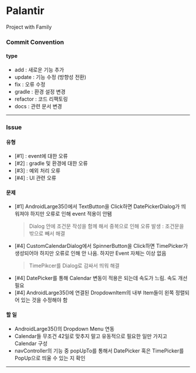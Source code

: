 # Palantir
Project with Family

### __Commit Convention__
#### type
+ add : 새로운 기능 추가
+ update : 기능 수정 (방향성 전환)
+ fix : 오류 수정
+ gradle : 환경 설정 변경
+ refactor : 코드 리팩토링
+ docs : 관련 문서 변경

---

### __Issue__

#### 유형
+ [#1] : event에 대한 오류
+ [#2] : gradle 및 환경에 대한 오류
+ [#3] : 예외 처리 오류
+ [#4] : UI 관련 오류

#### 문제
+ [#1] AndroidLarge35()에서 TextButton을 Click하면 DatePickerDialog가 띄워져야 하지만 오류로 인해 event 적용이 안됌
  > Dialog 안에 조건문 작성을 함께 해서 중복으로 인해 오류 발생 : 조건문을 밖으로 빼서 해결
+ [#4] CustomCalendarDialog에서 SpinnerButton을 Click하면 TimePicker가 생성되어야 하지만 오류로 인해 안 나옴. 하지만 Event 자체는 이상 없음
  > TimePikcer를 Dialog로 감싸서 띄워 해결
+ [#4] DatePicker를 통해 Calendar 변동이 적용은 되는데 속도가 느림. 속도 개선 필요
+ [#4] AndroidLarge35()에 연결된 DropdownItem의 내부 Item들이 왼쪽 정렬되어 있는 것을 수정해야 함

#### 할 일
+ AndroidLarge35()의 Dropdown Menu 연동
+ Calendar들 무조건 42일로 맞추지 말고 유동적으로 필요한 일만 가지고 Calendar 구성
+ navController의 기능 중 popUpTo를 통해서 DatePicker 혹은 TimePicker를 PopUp으로 띄울 수 있는 지 확인

---
